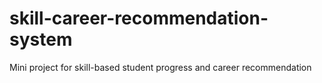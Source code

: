 # skill-career-recommendation-system
Mini project for skill-based student progress and career recommendation
